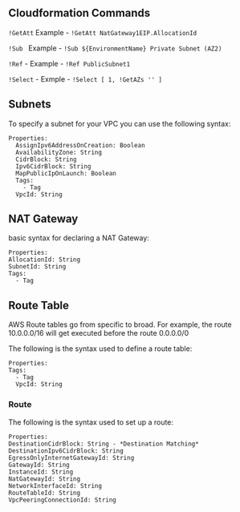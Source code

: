 ## Cloudformation Commands

`!GetAtt` 
Example - `!GetAtt NatGateway1EIP.AllocationId`

`!Sub `
Example - `!Sub ${EnvironmentName} Private Subnet (AZ2)`

`!Ref` - Example - `!Ref PublicSubnet1`

`!Select` - Exmple - `!Select [ 1, !GetAZs '' ]`

## Subnets

To specify a subnet for your VPC you can use the following syntax: 


```Type: AWS::EC2::Subnet
Properties: 
  AssignIpv6AddressOnCreation: Boolean
  AvailabilityZone: String
  CidrBlock: String
  Ipv6CidrBlock: String
  MapPublicIpOnLaunch: Boolean
  Tags: 
    - Tag
  VpcId: String
  ```

## NAT Gateway

basic syntax for declaring a NAT Gateway:

```Type: AWS::EC2::NatGateway
Properties: 
AllocationId: String
SubnetId: String
Tags: 
  - Tag
  ```

## Route Table

AWS Route tables go from specific to broad. For example, the route 10.0.0.0/16 will get executed before the route 0.0.0.0/0

The following is the syntax used to define a route table:

```Type: AWS::EC2::RouteTable
Properties: 
Tags: 
  - Tag
  VpcId: String
```
### Route

The following is the syntax used to set up a route:

```Type: AWS::EC2::Route
Properties: 
DestinationCidrBlock: String - *Destination Matching*
DestinationIpv6CidrBlock: String
EgressOnlyInternetGatewayId: String
GatewayId: String
InstanceId: String
NatGatewayId: String
NetworkInterfaceId: String
RouteTableId: String
VpcPeeringConnectionId: String
```

